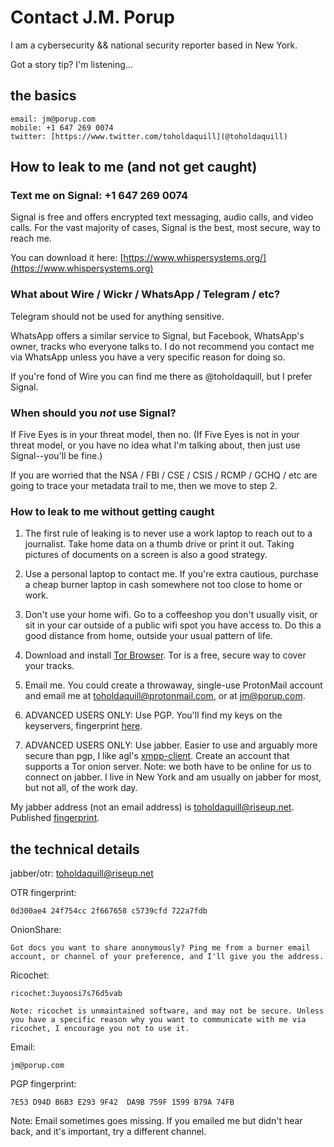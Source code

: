 # Contact J.M. Porup

I am a cybersecurity && national security reporter based in New York.

Got a story tip? I'm listening...

## the basics

    email: jm@porup.com
    mobile: +1 647 269 0074
    twitter: [https://www.twitter.com/toholdaquill](@toholdaquill)

## How to leak to me (and not get caught)

### Text me on Signal: +1 647 269 0074

Signal is free and offers encrypted text messaging, audio calls, and video calls. For the vast majority of cases, Signal is the best, most secure, way to reach me.

You can download it here: [https://www.whispersystems.org/](https://www.whispersystems.org)

### What about Wire / Wickr / WhatsApp / Telegram / etc?

Telegram should not be used for anything sensitive.

WhatsApp offers a similar service to Signal, but Facebook, WhatsApp's owner, tracks who everyone talks to. I do not recommend you contact me via WhatsApp unless you have a very specific reason for doing so.

If you're fond of Wire you can find me there as @toholdaquill, but I prefer Signal.

### When should you *not* use Signal?

If Five Eyes is in your threat model, then no. (If Five Eyes is not in your threat model, or you have no idea what I'm talking about, then just use Signal--you'll be fine.)

If you are worried that the NSA / FBI / CSE / CSIS / RCMP / GCHQ / etc are going to trace your metadata trail to me, then we move to step 2.

### How to leak to me without getting caught

1. The first rule of leaking is to never use a work laptop to reach out to a journalist. Take home data on a thumb drive or print it out. Taking pictures of documents on a screen is also a good strategy.

3. Use a personal laptop to contact me. If you're extra cautious, purchase a cheap burner laptop in cash somewhere not too close to home or work. 

4. Don't use your home wifi. Go to a coffeeshop you don't usually visit, or sit in your car outside of a public wifi spot you have access to. Do this a good distance from home, outside your usual pattern of life.

5. Download and install [Tor Browser](https://www.torproject.org). Tor is a free, secure way to cover your tracks.

5. Email me. You could create a throwaway, single-use ProtonMail account and email me at toholdaquill@protonmail.com, or at jm@porup.com. 

6. ADVANCED USERS ONLY: Use PGP. You'll find my keys on the keyservers, fingerprint [here](https://github.com/toholdaquill/contact).

7. ADVANCED USERS ONLY: Use jabber. Easier to use and arguably more secure than pgp, I like agl's [xmpp-client](https://www.github.com/agl/xmpp-client). Create an account that supports a Tor onion server. Note: we both have to be online for us to connect on jabber. I live in New York and am usually on jabber for most, but not all, of the work day. 

My jabber address (not an email address) is toholdaquill@riseup.net. Published [fingerprint](https://github.com/toholdaquill/contact).


## the technical details


jabber/otr: toholdaquill@riseup.net

OTR fingerprint:

    0d300ae4 24f754cc 2f667658 c5739cfd 722a7fdb



OnionShare:

    Got docs you want to share anonymously? Ping me from a burner email account, or channel of your preference, and I'll give you the address.


Ricochet:

    ricochet:3uyoosi7s76d5vab

    Note: ricochet is unmaintained software, and may not be secure. Unless you have a specific reason why you want to communicate with me via ricochet, I encourage you not to use it.


Email:

    jm@porup.com

PGP fingerprint:

    7E53 D94D B6B3 E293 9F42  DA9B 759F 1599 B79A 74FB


Note: Email sometimes goes missing. If you emailed me but didn't hear back, and it's important, try a different channel.

